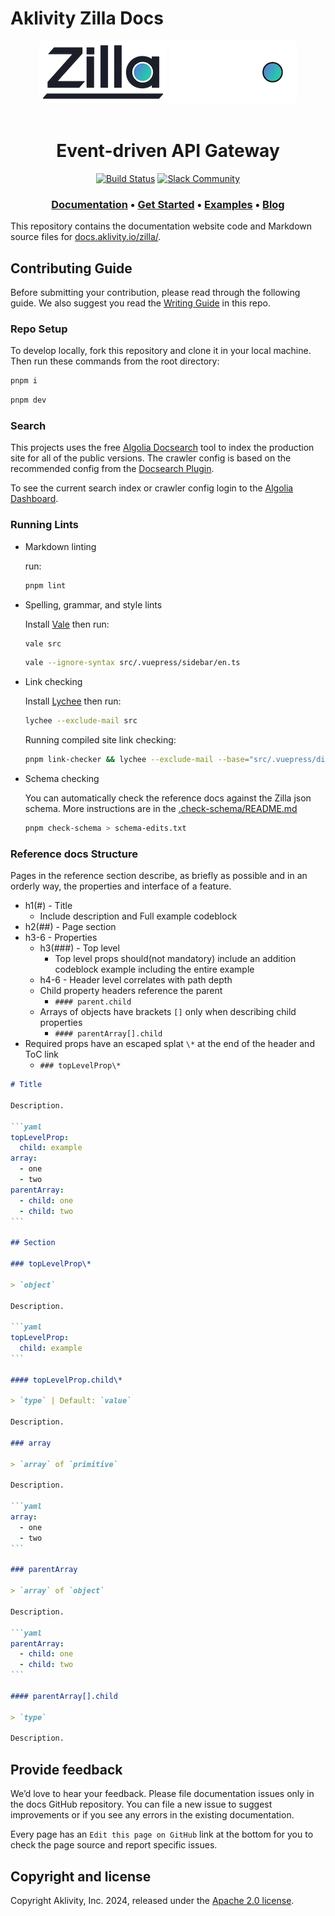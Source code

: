 # Aklivity Zilla Docs

<!-- markdownlint-disable -->
<div align="center">
  <img src="./src/.vuepress/public/logo.webp#gh-light-mode-only" height="100">
  <img src="./src/.vuepress/public/logo-dark.webp#gh-dark-mode-only" height="100">
</div>

</br>
<h1 align="center">Event-driven API Gateway</h1>

<div align="center">

  [![Build Status](https://github.com/aklivity/zilla/workflows/build/badge.svg)](https://github.com/aklivity/zilla/actions)
  [![Slack Community](https://img.shields.io/badge/slack-@aklivitycommunity-blue.svg?logo=slack)](https://www.aklivity.io/slack)

</div>

<h3 align="center">
  <a href="https://docs.aklivity.io/zilla/"><b>Documentation</b></a> &bull;
  <a href="https://docs.aklivity.io/zilla/latest/guides/install/"><b>Get Started</b></a> &bull;
  <a href="https://github.com/aklivity/zilla-examples"><b>Examples</b></a> &bull;
  <a href="https://www.aklivity.io/blog"><b>Blog</b></a>
</h3>
<!-- markdownlint-restore -->

This repository contains the documentation website code and Markdown source files for [docs.aklivity.io/zilla/](https://docs.aklivity.io/zilla/).

## Contributing Guide

Before submitting your contribution, please read through the following guide. We also suggest you read the [Writing Guide](./.github/contributing/writing-guide.md) in this repo.

### Repo Setup

To develop locally, fork this repository and clone it in your local machine. Then run these commands from the root directory:

```bash
pnpm i
```

```bash
pnpm dev
```

### Search

This projects uses the free [Algolia Docsearch](https://docsearch.algolia.com/) tool to index the production site for all of the public versions. The crawler config is based on the recommended config from the [Docsearch Plugin](https://ecosystem.vuejs.press/plugins/search/docsearch.html).

To see the current search index or crawler config login to the [Algolia Dashboard](https://dashboard.algolia.com/users/sign_in).

### Running Lints

- Markdown linting

  run:

  ```bash
  pnpm lint
  ```

- Spelling, grammar, and style lints

  Install [Vale](https://github.com/errata-ai/vale) then run:

  ```bash
  vale src
  ```

  ```bash
  vale --ignore-syntax src/.vuepress/sidebar/en.ts
  ```

- Link checking

  Install [Lychee](https://github.com/lycheeverse/lychee) then run:

  ```bash
  lychee --exclude-mail src
  ```

  Running compiled site link checking:

  ```bash
  pnpm link-checker && lychee --exclude-mail --base="src/.vuepress/dist" src/.vuepress/dist
  ```

- Schema checking

  You can automatically check the reference docs against the Zilla json schema. More instructions are in the [.check-schema/README.md]()

  ```bash
  pnpm check-schema > schema-edits.txt
  ```

### Reference docs Structure

Pages in the reference section describe, as briefly as possible and in an orderly way, the properties and interface of a feature.

- h1(#) - Title
  - Include description and Full example codeblock
- h2(##) - Page section
- h3-6 - Properties
  - h3(###) - Top level
    - Top level props should(not mandatory) include an addition codeblock example including the entire example
  - h4-6 - Header level correlates with path depth
  - Child property headers reference the parent
    - `#### parent.child`
  - Arrays of objects have brackets `[]` only when describing child properties
    - `#### parentArray[].child`
- Required props have an escaped splat `\*` at the end of the header and ToC link
  - `### topLevelProp\*`

````markdown
# Title

Description.

```yaml
topLevelProp:
  child: example
array:
  - one
  - two
parentArray:
  - child: one
  - child: two
```

## Section

### topLevelProp\*

> `object`

Description.

```yaml
topLevelProp:
  child: example
```

#### topLevelProp.child\*

> `type` | Default: `value`

Description.

### array

> `array` of `primitive`

Description.

```yaml
array:
  - one
  - two
```

### parentArray

> `array` of `object`

Description.

```yaml
parentArray:
  - child: one
  - child: two
```

#### parentArray[].child

> `type`

Description.
````

## Provide feedback

We’d love to hear your feedback. Please file documentation issues only in the docs GitHub repository. You can file a new issue to suggest improvements or if you see any errors in the existing documentation.

Every page has an `Edit this page on GitHub` link at the bottom for you to check the page source and report specific issues.

## Copyright and license

Copyright Aklivity, Inc. 2024, released under the [Apache 2.0 license](https://github.com/aklivity/zilla/blob/main/LICENSE).
